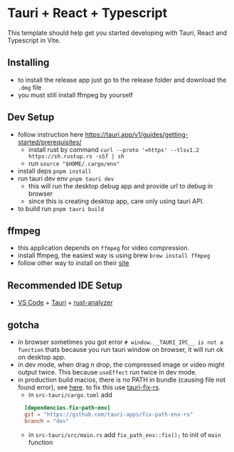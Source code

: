 # Tauri + React + Typescript

This template should help get you started developing with Tauri, React and Typescript in Vite.

## Installing

- to install the release app just go to the release folder and download the `.dmg` file
- you must still install ffmpeg by yourself

## Dev Setup

- follow instruction here https://tauri.app/v1/guides/getting-started/prerequisites/
  - install rust by command `curl --proto '=https' --tlsv1.2 https://sh.rustup.rs -sSf | sh`
  - run `source "$HOME/.cargo/env"`
- install deps `pnpm install`
- run tauri dev env `pnpm tauri dev`
  - this will run the desktop debug app and provide url to debug in browser
  - since this is creating desktop app, care only using tauri API.
- to build run `pnpm tauri build`

## ffmpeg

- this application depends on `ffmpeg` for video compression.
- install ffmpeg, the easiest way is using brew `brew install ffmpeg`
- follow other way to install on their [site](https://ffmpeg.org/download.html)

## Recommended IDE Setup

- [VS Code](https://code.visualstudio.com/) + [Tauri](https://marketplace.visualstudio.com/items?itemName=tauri-apps.tauri-vscode) + [rust-analyzer](https://marketplace.visualstudio.com/items?itemName=rust-lang.rust-analyzer)

## gotcha

- in browser sometimes you got error `# window.__TAURI_IPC__ is not a function` thats because you run tauri window on browser, it will run ok on desktop app.
- in dev mode, when drag n drop, the compressed image or video might output twice. This because `useEffect` run twice in dev mode.
- in production build macios, there is no PATH in bundle (causing file not found error), see [here](https://tauri.app/v1/guides/building/macos/). to fix this use [tauri-fix-rs](https://github.com/tauri-apps/fix-path-env-rs).
  - in `src-tauri/cargo.toml` add
  ```toml
    [dependencies.fix-path-env]
    git = "https://github.com/tauri-apps/fix-path-env-rs"
    branch = "dev"
  ```
  - in `src-tauri/src/main.rs` add `fix_path_env::fix();` to init of `main` function
